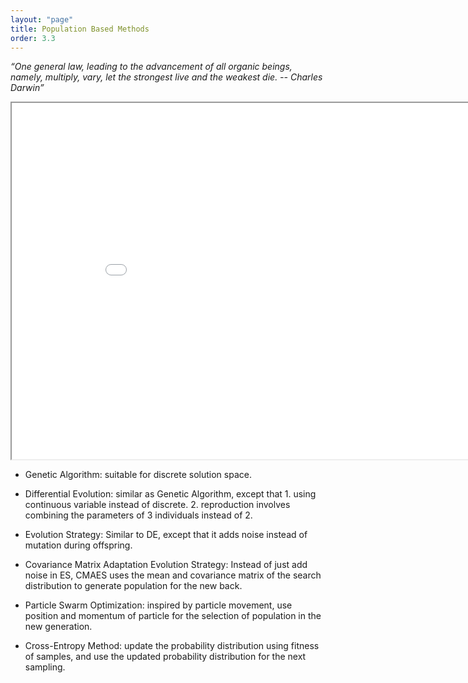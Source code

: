 ```yaml
---
layout: "page"
title: Population Based Methods
order: 3.3
---
```

_“One general law, leading to the advancement of all organic beings, namely, multiply, vary, let the strongest live and the weakest die. -- Charles Darwin”_
<div>
    <body>
        <iframe src="{{ site.baseurl }}/assets/population_based.html" width="900" height="570"></iframe>
    </body>
</div>

- Genetic Algorithm: suitable for discrete solution space.

- Differential Evolution: similar as Genetic Algorithm, except that 1. using continuous variable instead of discrete. 2. reproduction involves combining the parameters of 3 individuals instead of 2.

- Evolution Strategy: Similar to DE, except that it adds noise instead of mutation during offspring.

- Covariance Matrix Adaptation Evolution Strategy: Instead of just add noise in ES, CMAES uses the mean and covariance matrix of the search distribution to generate population for the new back. 

- Particle Swarm Optimization: inspired by particle movement, use position and momentum of particle for the selection of population in the new generation.

- Cross-Entropy Method: update the probability distribution using fitness of samples, and use the updated probability distribution for the next sampling.